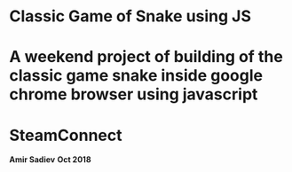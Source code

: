 # Classic Game of Snake using JS
# A weekend project of building of the classic game snake inside google chrome browser using javascript 
# SteamConnect

**Amir Sadiev**
**Oct 2018**


